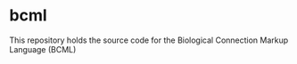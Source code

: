 bcml
====

This repository holds the source code for the Biological Connection Markup Language (BCML)
